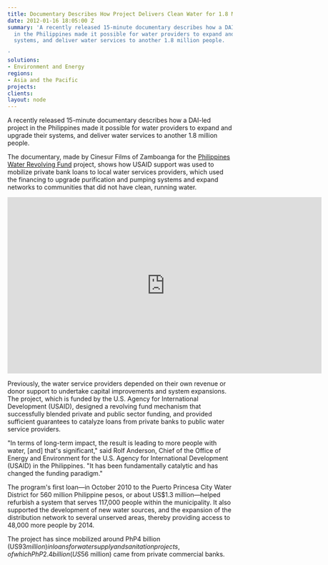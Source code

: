```yaml
---
title: Documentary Describes How Project Delivers Clean Water for 1.8 Million Filipinos
date: 2012-01-16 18:05:00 Z
summary: 'A recently released 15-minute documentary describes how a DAI-led project
  in the Philippines made it possible for water providers to expand and upgrade their
  systems, and deliver water services to another 1.8 million people.

'
solutions:
- Environment and Energy
regions:
- Asia and the Pacific
projects: 
clients: 
layout: node
---
```


A recently released 15-minute documentary describes how a DAI-led project in the Philippines made it possible for water providers to expand and upgrade their systems, and deliver water services to another 1.8 million people.

The documentary, made by Cinesur Films of Zamboanga for the [Philippines Water Revolving Fund][1] project, shows how USAID support was used to mobilize private bank loans to local water services providers, which used the financing to upgrade  purification and pumping systems and expand networks to communities that did not have clean, running water.

<iframe allowfullscreen="" frameborder="0" height="395" mozallowfullscreen="" src="http://player.vimeo.com/video/37755989?title=0&amp;byline=0&amp;portrait=0" webkitallowfullscreen="" width="703"></iframe>

Previously, the water service providers depended on their own revenue or donor support to undertake capital improvements and system expansions. The project, which is funded by the U.S. Agency for International Development (USAID), designed a  revolving fund mechanism that successfully blended private and public sector funding, and provided sufficient guarantees to catalyze loans from private banks to public water service providers.

"In terms of long-term impact, the result is leading to more people with water, [and] that's significant," said Rolf Anderson, Chief of the Office of Energy and Environment for the U.S. Agency for International Development (USAID) in the Philippines. "It has been fundamentally catalytic and has changed the funding paradigm."

The program's first loan—in October 2010 to the Puerto Princesa City Water District for 560 million Philippine pesos, or about US$1.3 million—helped refurbish a system that serves 117,000 people within the municipality. It also supported the development of new water sources, and the expansion of the distribution network to several unserved areas, thereby providing access to 48,000 more people by 2014.

The project has since mobilized around PhP4 billion (US$93 million) in loans for water supply and sanitation projects, of which PhP2.4 billion (US$56 million) came from private commercial banks.

[1]: /our-work/projects/philippines-water-revolving-fund-support-program-pwrf
